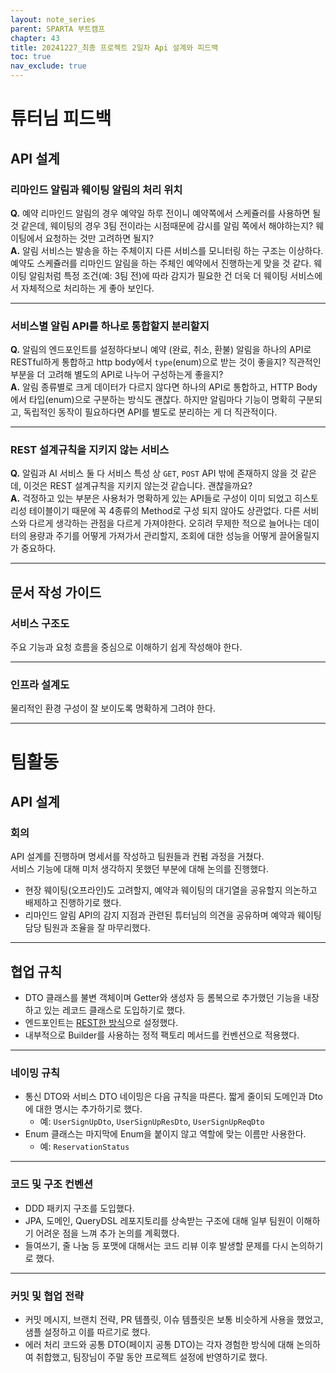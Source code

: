 ```yaml
---
layout: note_series
parent: SPARTA 부트캠프
chapter: 43
title: 20241227_최종 프로젝트 2일차 Api 설계와 피드백
toc: true
nav_exclude: true
---
```


# 튜터님 피드백
## API 설계
### 리마인드 알림과 웨이팅 알림의 처리 위치
**Q.** 예약 리마인드 알림의 경우 예약일 하루 전이니 예약쪽에서 스케쥴러를 사용하면 될 것 같은데, 
웨이팅의 경우 3팀 전이라는 시점때문에 감시를 알림 쪽에서 해야하는지? 
웨이팅에서 요청하는 것만 고려하면 될지?  
**A.** 알림 서비스는 발송을 하는 주체이지 다른 서비스를 모니터링 하는 구조는 이상하다.
예약도 스케쥴러를 리마인드 알림을 하는 주체인 예약에서 진행하는게 맞을 것 같다.
웨이팅 알림처럼 특정 조건(예: 3팀 전)에 따라 감지가 필요한 건 더욱 더 웨이팅 서비스에서 자체적으로 처리하는 게 좋아 보인다.

---

### 서비스별 알림 API를 하나로 통합할지 분리할지
**Q.** 알림의 엔드포인트를 설정하다보니 예약 (완료, 취소, 환불) 알림을 하나의 API로 RESTful하게 통합하고 
http body에서 `type`(enum)으로 받는 것이 좋을지? 
직관적인 부분을 더 고려해 별도의 API로 나누어 구성하는게 좋을지?  
**A.** 알림 종류별로 크게 데이터가 다르지 않다면 하나의 API로 통합하고, 
HTTP Body에서 타입(enum)으로 구분하는 방식도 괜찮다. 
하지만 알림마다 기능이 명확히 구분되고, 
독립적인 동작이 필요하다면 API를 별도로 분리하는 게 더 직관적이다.

---

### REST 설계규칙을 지키지 않는 서비스
**Q.** 알림과 AI 서비스 둘 다 서비스 특성 상 `GET`, `POST` API 밖에 존재하지 않을 것 같은데,
이것은 REST 설계규칙을 지키지 않는것 같습니다. 괜찮을까요?  
**A.** 걱정하고 있는 부분은 사용처가 명확하게 있는 API들로 구성이 이미 되었고
히스토리성 테이블이기 때문에 꼭 4종류의 Method로 구성 되지 않아도 상관없다.
다른 서비스와 다르게 생각하는 관점을 다르게 가져야한다. 
오히려 무제한 적으로 늘어나는 데이터의 용량과 주기를 어떻게 가져가서 관리할지, 
조회에 대한 성능을 어떻게 끌어올릴지가 중요하다.

---

## 문서 작성 가이드
### 서비스 구조도
주요 기능과 요청 흐름을 중심으로 이해하기 쉽게 작성해야 한다.

---

### 인프라 설계도
물리적인 환경 구성이 잘 보이도록 명확하게 그려야 한다.

---

# 팀활동
## API 설계
### 회의
API 설계를 진행하며 명세서를 작성하고 팀원들과 컨펌 과정을 거쳤다.  
서비스 기능에 대해 미처 생각하지 못했던 부분에 대해 논의를 진행했다.
- 현장 웨이팅(오프라인)도 고려할지, 예약과 웨이팅의 대기열을 공유할지 의논하고 배제하고 진행하기로 했다.
- 리마인드 알림 API의 감지 지점과 관련된 튜터님의 의견을 공유하며 예약과 웨이팅 담당 팀원과 조율을 잘 마무리했다.

---

## 협업 규칙
- DTO 클래스를 불변 객체이며 Getter와 생성자 등 롬복으로 추가했던 기능을 내장하고 있는 레코드 클래스로 도입하기로 했다.
- 엔드포인트는 [REST한 방식](https://jisulog.com/docs/archive/learning-notes/study/sparta-til/26-20241206_%ED%8C%80-%ED%94%84%EB%A1%9C%EC%A0%9D%ED%8A%B8-2%EC%9D%BC%EC%B0%A8.html#rest-api-%EC%97%94%EB%93%9C%ED%8F%AC%EC%9D%B8%ED%8A%B8-%EB%AA%85%EB%AA%85)으로 설정했다.
- 내부적으로 Builder를 사용하는 정적 팩토리 메서드를 컨벤션으로 적용했다.

---

### 네이밍 규칙
- 통신 DTO와 서비스 DTO 네이밍은 다음 규칙을 따른다. 짧게 줄이되 도메인과 Dto에 대한 명시는 추가하기로 했다.
    - 예: `UserSignUpDto`, `UserSignUpResDto`, `UserSignUpReqDto`
- Enum 클래스는 마지막에 Enum을 붙이지 않고 역할에 맞는 이름만 사용한다.
    - 예: `ReservationStatus`

---

### 코드 및 구조 컨벤션
- DDD 패키지 구조를 도입했다.
- JPA, 도메인, QueryDSL 레포지토리를 상속받는 구조에 대해 일부 팀원이 이해하기 어려운 점을 느껴 추가 논의를 계획했다.
- 들여쓰기, 줄 나눔 등 포맷에 대해서는 코드 리뷰 이후 발생할 문제를 다시 논의하기로 했다.

---

### 커밋 및 협업 전략
- 커밋 메시지, 브랜치 전략, PR 템플릿, 이슈 템플릿은 보통 비슷하게 사용을 했었고, 샘플 설정하고 이를 따르기로 했다.
- 에러 처리 코드와 공통 DTO(페이지 공통 DTO)는 각자 경험한 방식에 대해 논의하여 취합했고, 팀장님이 주말 동안 프로젝트 설정에 반영하기로 했다.